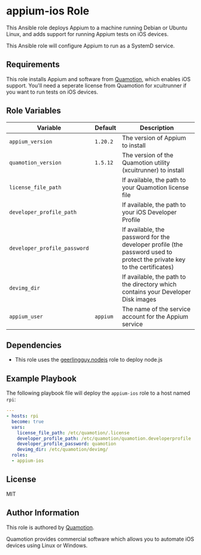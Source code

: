 appium-ios Role
===============

This Ansible role deploys Appium to a machine running Debian or Ubuntu Linux,
and adds support for running Appium tests on iOS devices.

This Ansible role will configure Appium to run as a SystemD service.

Requirements
------------

This role installs Appium and software from [Quamotion](http://docs.quamotion.mobi),
which enables iOS support. You'll need a seperate license from Quamotion for
xcuitrunner if you want to run tests on iOS devices.

Role Variables
--------------

| Variable                     | Default    | Description
|------------------------------|------------|-------------------------------------------
| `appium_version`             | `1.20.2`   | The version of Appium to install
| `quamotion_version`          | `1.5.12`   | The version of the Quamotion utility (xcuitrunner) to install
| `license_file_path`          |            | If available, the path to your Quamotion license file
| `developer_profile_path`     |            | If available, the path to your iOS Developer Profile
| `developer_profile_password` |            | If available, the password for the developer profile (the password used to protect the private key to the certificates)
| `devimg_dir`                 |            | If available, the path to the directory which contains your Developer Disk images
| `appium_user`                | `appium`   | The name of the service account for the Appium service

Dependencies
------------

- This role uses the [geerlingguy.nodejs](https://github.com/geerlingguy/ansible-role-nodejs) role to deploy node.js

Example Playbook
----------------

The following playbook file will deploy the `appium-ios` role to a host named `rpi`:

```yaml
---
- hosts: rpi
  become: true
  vars:
    license_file_path: /etc/quamotion/.license
    developer_profile_path: /etc/quamotion/quamotion.developerprofile
    developer_profile_password: quamotion
    devimg_dir: /etc/quamotion/devimg/
  roles:
  - appium-ios
```

License
-------

MIT

Author Information
------------------

This role is authored by [Quamotion](http://docs.quamotion.mobi).

Quamotion provides commercial software which allows you to automate iOS devices using Linux or Windows.